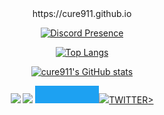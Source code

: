 <div align="center">
    https://cure911.github.io
<p>
</p><p><a href="https://discord.com/users/754969692585852939" rel="nofollow"><img src="https://camo.githubusercontent.com/6d2edb88bdd6dbaabe3be901965bc4d39cacf8ba1aeb131c18af173d99fa866d/68747470733a2f2f6c616e796172642d70726f66696c652d726561646d652e76657263656c2e6170702f6170692f3334323336303439303432323536363931333f7468656d653d6461726b2662673d30303065323726616e696d617465643d7472756526686964654469736372696d3d66616c736526626f726465725261646975733d32307078" alt="Discord Presence" data-canonical-src="https://lanyard-profile-readme.vercel.app/api/75496969258585293913?theme=dark&amp;bg=000e27&amp;animated=true&amp;hideDiscrim=false&amp;borderRadius=20px" style="max-width: 100%;"></a></p>
<p><a href="https://github.com/anuraghazra/github-readme-stats"><img src="https://camo.githubusercontent.com/ad6caaf0d260373f3259c0f42190e3c1e8b1d769977ad9fe48e7c22a48629336/68747470733a2f2f6769746875622d726561646d652d73746174732e76657263656c2e6170702f6170692f746f702d6c616e67732f3f757365726e616d653d61646973733031266c61796f75743d636f6d70616374266c616e67735f636f756e743d3130267468656d653d7261646963616c" alt="Top Langs" data-canonical-src="https://github-readme-stats.vercel.app/api/top-langs/?username=cure911&amp;layout=compact&amp;langs_count=10&amp;theme=radical" style="max-width: 100%;"></a></p>
<p><a target="_blank" rel="noopener noreferrer" href="https://camo.githubusercontent.com/6c2131ba076ab20200c573ef6741f44aae11e2d42efdd73dd1922824c4fc1bb7/68747470733a2f2f6769746875622d726561646d652d73746174732e76657263656c2e6170702f6170693f757365726e616d653d616469737330312673686f775f69636f6e733d74727565267468656d653d7261646963616c"><img src="https://camo.githubusercontent.com/6c2131ba076ab20200c573ef6741f44aae11e2d42efdd73dd1922824c4fc1bb7/68747470733a2f2f6769746875622d726561646d652d73746174732e76657263656c2e6170702f6170693f757365726e616d653d616469737330312673686f775f69636f6e733d74727565267468656d653d7261646963616c" alt="cure911's GitHub stats" data-canonical-src="https://github-readme-stats.vercel.app/api?username=cure911&amp;show_icons=true&amp;theme=radical" style="max-width: 100%;"></a></p>
<p></p>
</div>
<div align="center">
<p>
    <a href="https://www.instagram.com/miraccozcan/" rel="nofollow"><img src="https://camo.githubusercontent.com/7e5ea6500c36f6cca132b99adbf3f7283c00742c0b0cca9515f0099d292b0494/68747470733a2f2f696d672e736869656c64732e696f2f62616467652f494e5354414752414d2532302d4443333137352e7376673f267374796c653d666f722d7468652d6261646765266c6f676f3d696e7374616772616d266c6f676f436f6c6f723d7768697465" data-canonical-src="https://img.shields.io/badge/INSTAGRAM%20-DC3175.svg?&amp;style=for-the-badge&amp;logo=instagram&amp;logoColor=white" style="max-width: 100%;"></a>
       <a href="https://open.spotify.com/user/zkxqg4tqe715zjw2n64k3yqau?si=26f4ba4da3224e4a8" rel="nofollow"><img src="https://camo.githubusercontent.com/8b36f195a47af7355c39f1aeb80a128d1ed7522b1ed32f726bfa27f12ff54fc5/68747470733a2f2f696d672e736869656c64732e696f2f62616467652f53706f746966792532302d3165643736302e7376673f267374796c653d666f722d7468652d6261646765266c6f676f3d73706f74696679266c6f676f436f6c6f723d7768697465" data-canonical-src="https://img.shields.io/badge/Spotify%20-1ed760.svg?&amp;style=for-the-badge&amp;logo=spotify&amp;logoColor=white" style="max-width: 100%;"></a>
    <a href="https://twitter.com/miraccozcan" rel="nofollow"><svg xmlns="http://www.w3.org/2000/svg" xmlns:xlink="http://www.w3.org/1999/xlink" width="101.75" height="28" role="img" aria-label="SPOTIFY"><title>SPOTIFY</title><g shape-rendering="crispEdges"><rect width="101.75" height="28" fill="#1ed760" style="&#10;    fill: rgb(29, 161, 242);&#10;"/></g><g fill="#fff" text-anchor="middle" font-family="Verdana,Geneva,DejaVu Sans,sans-serif" text-rendering="geometricPrecision" font-size="100"><img xmlns="" src="https://iconsplace.com/wp-content/uploads/_icons/ffffff/256/png/twitter-icon-18-256.png"/><text transform="scale(.1)" x="608.75" y="175" textLength="577.5" fill="#fff" font-weight="bold">TWITTER</text></g></svg>></a>
</p>
<p>
</p>
</div>
</article>
